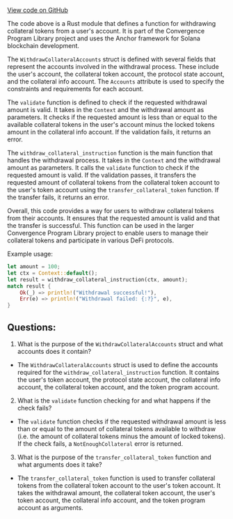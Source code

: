 [View code on GitHub](https://github.com/convergence-rfq/convergence-program-library/rfq/program/src/instructions/collateral/withdraw_collateral.rs)

The code above is a Rust module that defines a function for withdrawing collateral tokens from a user's account. It is part of the Convergence Program Library project and uses the Anchor framework for Solana blockchain development.

The `WithdrawCollateralAccounts` struct is defined with several fields that represent the accounts involved in the withdrawal process. These include the user's account, the collateral token account, the protocol state account, and the collateral info account. The `Accounts` attribute is used to specify the constraints and requirements for each account.

The `validate` function is defined to check if the requested withdrawal amount is valid. It takes in the `Context` and the withdrawal amount as parameters. It checks if the requested amount is less than or equal to the available collateral tokens in the user's account minus the locked tokens amount in the collateral info account. If the validation fails, it returns an error.

The `withdraw_collateral_instruction` function is the main function that handles the withdrawal process. It takes in the `Context` and the withdrawal amount as parameters. It calls the `validate` function to check if the requested amount is valid. If the validation passes, it transfers the requested amount of collateral tokens from the collateral token account to the user's token account using the `transfer_collateral_token` function. If the transfer fails, it returns an error.

Overall, this code provides a way for users to withdraw collateral tokens from their accounts. It ensures that the requested amount is valid and that the transfer is successful. This function can be used in the larger Convergence Program Library project to enable users to manage their collateral tokens and participate in various DeFi protocols. 

Example usage:

```rust
let amount = 100;
let ctx = Context::default();
let result = withdraw_collateral_instruction(ctx, amount);
match result {
    Ok(_) => println!("Withdrawal successful!"),
    Err(e) => println!("Withdrawal failed: {:?}", e),
}
```
## Questions: 
 1. What is the purpose of the `WithdrawCollateralAccounts` struct and what accounts does it contain?
- The `WithdrawCollateralAccounts` struct is used to define the accounts required for the `withdraw_collateral_instruction` function. It contains the user's token account, the protocol state account, the collateral info account, the collateral token account, and the token program account.

2. What is the `validate` function checking for and what happens if the check fails?
- The `validate` function checks if the requested withdrawal amount is less than or equal to the amount of collateral tokens available to withdraw (i.e. the amount of collateral tokens minus the amount of locked tokens). If the check fails, a `NotEnoughCollateral` error is returned.

3. What is the purpose of the `transfer_collateral_token` function and what arguments does it take?
- The `transfer_collateral_token` function is used to transfer collateral tokens from the collateral token account to the user's token account. It takes the withdrawal amount, the collateral token account, the user's token account, the collateral info account, and the token program account as arguments.
